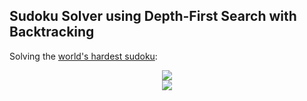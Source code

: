 ## Sudoku Solver using Depth-First Search with Backtracking

Solving the [world's hardest sudoku](https://sudoku2.com/play-the-hardest-sudoku-in-the-world/):

<p align="center">
	<img src="world_hardest.gif"/>
	<br/>
	<img src="backtracks.png"/>
</p>
